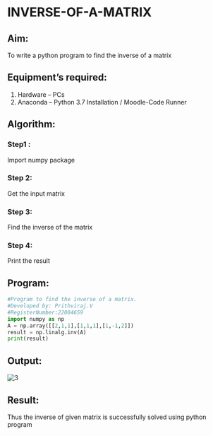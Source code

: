 # INVERSE-OF-A-MATRIX
## Aim:
To write a python program to find the inverse of a matrix
## Equipment’s required:
1. 	Hardware – PCs
2. 	Anaconda – Python 3.7 Installation / Moodle-Code Runner
## Algorithm:
### Step1 : 
Import numpy package
### Step 2:
Get the input matrix
### Step 3:
Find the inverse of the matrix
### Step 4: 
Print the result
## Program:
```python
#Program to find the inverse of a matrix.
#Developed by: Prithviraj.V
#RegisterNumber:22004659
import numpy as np
A = np.array([[2,1,1],[1,1,1],[1,-1,2]])
result = np.linalg.inv(A)
print(result)
```

## Output:
![3](https://user-images.githubusercontent.com/121418418/214908454-5113d53e-523c-4bcc-8a28-69d2e20dd63a.png)

## Result:
Thus the inverse of given matrix is successfully solved using python program

